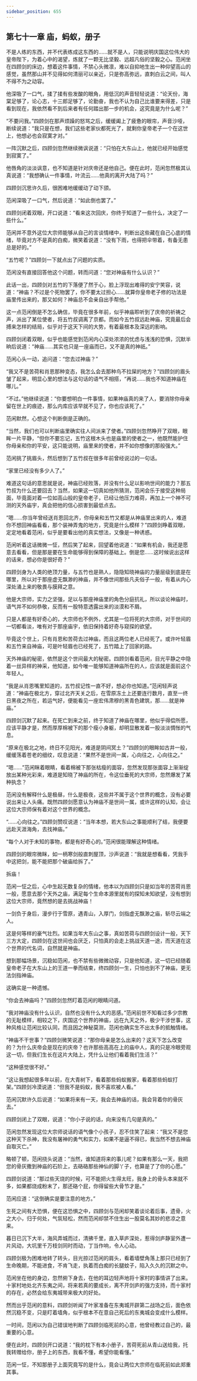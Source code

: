 ```yaml
---
sidebar_position: 655
---
```


## 第七十一章 **庙，蚂蚁，册子**

不是人练的东西，并不代表练成这东西的……就不是人，只能说明庆国这位伟大的皇帝陛下，为着心中的渴望，炼就了一颗无比坚毅、远超凡俗的坚毅之心。范闲坐在四顾剑的床边，想着这件事情，不禁心头微凛，难以自抑地生出一种仰望高山的感觉，虽然那山并不见得如何清丽可以亲近，只是弥高弥远，直刺白云之间，叫人不得不为之动容。

他深吸了一口气，揉了揉有些发酸的眼角，用低沉的声音轻轻说道：“论天份，海棠足够了，论心志，十三郎足够了，论勤奋，我也不认为自己比谁要来得差，只是看到现在，我依然看不到后来者有任何踏出那一步的机会，这究竟是为什么呢？”

“不要问我。”四顾剑在那声烦躁的怒骂之后，缓缓阖上了疲惫的眼帘，声音沙哑，断续说道：“我只是在想，我们这些老家伙都死光了，就剩你皇帝老子一个在这世上，他想必也会寂寞才对。”

一阵沉默之后，四顾剑忽然继续微讽说道：“只怕在大东山上，他就已经开始感觉到寂寞了。”

他唇角的淡淡讽意，也不知道是针对庆帝还是他自己。便在此时，范闲忽然极其认真说道：“我想确认一件事情，叶流云……他真的离开大陆了吗？”

四顾剑沉思许久后，很困难地缓缓动了动下颌。

范闲深吸了一口气，然后说道：“如此倒也罢了。”

四顾剑闭着双眼，开口说道：“看来这次回庆，你终于知道了一些什么，决定了一些什么。”

范闲并不意外这位大宗师能够从自己的言谈情绪中，判断出这些藏在自己心底的情绪，毕竟对方不是真的白痴，微笑着说道：“没有下雨，也得把伞带着，有备无患总是好的。”

“五竹呢？”四顾剑一下就点出了问题的实质。

范闲没有直接回答他这个问题，转而问道：“您对神庙有什么认识？”

此话一出，四顾剑对五竹的下落便了然于心，脸上浮现出难得的安宁笑容，说道：“神庙？不过是个死物罢了，你不要太过担心……就算你皇帝老子修的功法是庙里传出来的，那又如何？神庙总不会亲自出手帮他。”

这一点范闲倒是不怎么确信，毕竟在很多年前，似乎神庙聆听到了庆帝的祈祷之声，派出了某位使者，将五竹叔调离了京都。而如今五竹叔远赴神庙，究竟最后会搏来怎样的结局，似乎对于这天下间的大势，有着最根本及深远的影响。

四顾剑闭着双眼，似乎也能感觉到范闲内心深处浓浓的忧虑与浅浅的恐惧，沉默半晌后说道：“神庙……其实也只是一座庙而已，又不是真的神祇。”

范闲心头一动，追问道：“您去过神庙？”

“我又不是苦荷和肖恩那种变态，我怎么会去那种鸟不拉屎的地方？”四顾剑的眉头皱了起来，明显心里的想法与这句话的语气不相搭，“再说……我也不知道神庙在哪儿。”

“不过。”他继续说道：“你要想明白一件事情，如果神庙真的来了人，要消除你母亲留在世上的痕迹，那么内库应该早就不见了，你也应该死了。”

范闲默然，心想这个判断倒是正确的。

“当然，我们也可以判断庙里确实往人间派来了使者。”四顾剑忽然睁开了双眼，眼眸一片平静，“但你不要忘记，五竹这根木头也是庙里的使者之一，他既然能护住你母亲和你的平安，这只能说明，庙里来的使者，并不如你想像的那般强大。”

范闲挑了挑眉头，然后想到了五竹叔在很多年前曾经说过的一句话。

“家里已经没有多少人了。”

难道这句话的意思就是说，神庙已经败落，并没有什么足以影响世间的能力？那五竹叔为什么还要回去？当然，如果这一切真如他所猜测，范闲会乐于接受这种局面，毕竟面对着一位如高山般的皇帝老子，已经让他压力难荷，再加上一个神不可测的天外庙宇，真会把他的信心损害到最低点去。

“嗯……你当年曾经送肖恩回北齐，你母亲和五竹又都是从神庙里出来的人，难道你不想回神庙看看，那个装神弄鬼的地方，究竟是什么模样？”四顾剑睁着双眼，定定地看着范闲，似乎是要看出他的真实想法，又像是一种诱惑。

范闲听着这话微微一怔，然后笑了起来，回望着他说道：“如果有机会，我还是愿意去看看，但是那是要在生命能够得到保障的基础上。倒是您……这时候说出这样的话来，想必你是很好奇？”

四顾剑身为人类的绝顶力量，与五竹也是熟人，隐隐知晓神庙的力量层级到底是在哪里，所以对于那座虚无飘渺的神庙，并不像世间那些凡夫俗子一般，有着从内心深处涌上来的敬畏与膜拜之意。

他是大宗师，实力之坚强，足以与那座神庙里的角色分庭抗礼，所以谈论神庙时，语气并不如何恭敬，反而有一股特意透露出来的淡漠和不屑。

只是人都是有好奇心的，大宗师也不例外，尤其是一位将死的大宗师，对于世间的一切都看淡，唯有对于那座庙宇，依旧保持着好奇与窥探的欲望。

毕竟这个世上，只有肖恩和苦荷去过神庙，而且这两位老人已经死了。或许叶轻眉和五竹来自神庙，可是叶轻眉也已经死了，五竹踏上了回家的路。

天外神庙的秘密，依然是这个世间最大的秘密。四顾剑看着范闲，目光平静之中隐着一丝异样的神采，他知道，如今唯一能够知道神庙所在的人，应该就是面前这个年轻人。

“我是从肖恩嘴里知道的，五竹叔记性一直不好，想必你也知道。”范闲轻声说道：“神庙在极北方，穿过北齐天关之后，在雪原冻土上还要连行数月，直至一终日黑夜之所在，若运气好，便能看见一座宏伟肃穆的黑青色建筑，那……就是神庙。”

四顾剑沉默了起来。在死亡到来之前，终于知道了神庙在哪里，他似乎得偿所愿，应该平静才是，然而厚厚棉被下的那个瘦小身躯，却明显散发着一股淡淡惆怅的气息。

“原来在极北之地，终日不见阳光，难道是阴间冥土？”四顾剑的眼眸如古井一般，缓缓荡着苍老的细纹，叹息说道：“果然不是世间一属，心向往之，心向往之。”

“嗯……”范闲眯着眼睛，看着棉被下那张枯瘦的面容，忽然发现那张面容上渐渐绽放出某种光彩来，难道是知晓了神庙的所在，令这位垂死的大宗师，忽然爆发了某种执念？

范闲没有解释什么是极昼，什么是极夜，这些并不属于这个世界的概念，没有必要说出来让人头痛。既然四顾剑愿意认为神庙不是世间一属，或许这样的认知，会让这位大宗师保有着对这个世界的概念。

“……心向往之。”四顾剑赞叹说道：“当年本想，若大东山之事能顺利了结，我便要远赴天涯海角，去找神庙。”

“每个人对于未知的事物，都是有好奇心的。”范闲很能理解这种情绪。

四顾剑的眼帘微眯，如一柄寒剑般直刺屋顶，沙声说道：“我就是想看看，凭我手中这把剑，能不能把那个破庙给拆了。”

拆庙！

范闲一怔之后，心中生起无数复杂的情绪，他本以为四顾剑只是如当年的苦荷肖恩一般，愿意去那个天外之庙，满足每个生命本源里就有的探知未知欲望，没有想到这位大宗师，竟然想的是去挑战神庙！

一剑负于身后，漫步行于雪原，遇青山，入厚门，剑指虚无飘渺之庙，斩尽云端之人。

这是何等样的豪气壮烈。如果当年大东山之事，真如苦荷与四顾剑设计一般，天下三方大定，四顾剑在这世间也会厌乏，只怕真的会走上挑战天道一途，而天道在这个世界的代名词，自然就是神庙。

想到那幅场景，沉稳如范闲，也不禁有些微微动容，只是他知道，这一切已经随着皇帝老子在大东山上的王道一拳而结束，终四顾剑一生，只怕也到不了神庙，更无法剑指神庙。

这确实是一种遗憾。

“你会去神庙吗？”四顾剑忽然盯着范闲的眼睛问道。

“我对神庙没有什么认识，自然也没有什么大的恶感。”范闲前世不知看过多少宗教的无耻模样，相较之下，庆国这个世界的神庙，远在九天之外，极少干涉世事，这种风格让范闲比较认同，而且因之神秘莫测，范闲也确实生不出太多的抵触情绪。

“神庙不干世事？”四顾剑微笑说道：“那你母亲是怎么出来的？这天下怎么改变的？为什么庆帝会是现在的庆帝？也许那些高高在上的庙中人，真的只是冷眼旁观这一切，但我们生长在这片大陆上，凭什么让他们看着我们生活？”

“这种感觉很不好。”

“这让我想起很多年以前，在大青树下，看着那些蚂蚁搬家，看着那些蚂蚁打架。”四顾剑冷漠说道：“但我不是蚂蚁，我不喜欢被人看。”

范闲沉默许久后说道：“如果将来有一天，我会去神庙的话，我会背着你的骨灰去。”

四顾剑闭上了双眼，说道：“你小子说的话，向来没有几句是真的。”

范闲忽然发现这位大宗师说话的语气像个小孩子，忍不住笑了起来：“我又不是您这种天下杀神，我没有屠神的勇气和实力，如果不是逼不得已，我当然不想去神庙自取灭亡。”

略顿了顿，范闲挠头说道：“当然，谁知道将来的事儿呢？如果有那么一天，我把您的骨灰撒到神庙的石阶上，去硌硌那些神仙的脚丫子，也算是了了你的心愿。”

四顾剑说道：“那过些天烧的时候，可不能把火生得太旺，我身上的骨头本来就不多，如果都烧成粉末了，那还硌个屁，你得留些大骨节才是。”

范闲应道：“这倒确实是要注意的地方。”

生死之间有大恐惧，便在这恐惧之中，四顾剑与范闲却笑着谈论着后事，遗骨，火之大小，归于何处，气氛轻松，然而范闲却禁不住生出一股莫名其妙的悲凉之意来。

暮日已沉下大半，海风弄城而过，清拂千里，直入草庐深处，惹得剑庐静室外遭一片风动，大坑里千万枝剑同时而动，丁当作响，令人心动。

四顾剑极为困难地转了转头，目光掠过范闲的肩头，看着墙壁角落上那只已经到了生命晚期，不能进食，不肯飞走，执着而白痴的长腿蚊子，陷入久久的沉默之中。

范闲坐在他的身边，忽然俯下身去，在他的耳边轻声地将十家村的事情讲了出来。十家村地处北齐东夷之间，将来若真的要成长，离不开剑庐的强力支持，而十家村的存在，必然会给东夷城带来极大的好处。

然而出乎范闲的意料，四顾剑听闻了叶家准备在东夷城开辟第二战场之后，面色依然沉稳不变，只是盯着墙角，似乎根本不在意自己死后的东夷城会变成什么模样。

一时间，范闲以为自己错误地判断了四顾剑临死前的心意，他曾经教过自己的，最重要的心意。

便在此时，四顾剑开口说道：“我的枕下有本小册子，苦荷死前从青山送给我，托我转赠给你，册子上的东西，我看不懂，希望你能看懂。”

范闲一怔，不知那册子上面究竟写的是什么，竟会让两位大宗师在临死前如此郑重其事。

